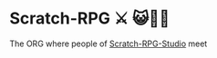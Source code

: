 # Scratch-RPG ⚔ 😺🐱‍💻
The ORG where people of [Scratch-RPG-Studio](https://scratch.mit.edu/studios/29797901/) meet
